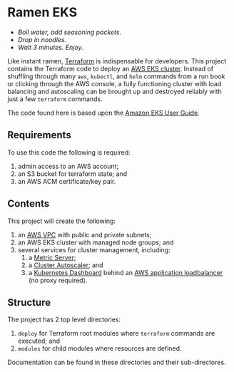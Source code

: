 # Ramen EKS

* *Boil water, add seasoning packets.*
* *Drop in noodles.*
* *Wait 3 minutes. Enjoy.*

Like instant ramen, [Terraform](https://www.terraform.io/) is indispensable for
developers. This project contains the Terraform code to deploy an
[AWS EKS cluster](https://aws.amazon.com/eks/). Instead of shuffling through
many `aws`, `kubectl`, and `helm` commands from a run book or clicking through
the AWS console, a fully functioning cluster with load balancing and
autoscaling can be brought up and destroyed reliably with just a few
`terraform` commands.

The code found here is based upon the
[Amazon EKS User Guide](https://docs.aws.amazon.com/eks/latest/userguide/index.html).

## Requirements

To use this code the following is required:
1. admin access to an AWS account;
2. an S3 bucket for terraform state; and
3. an AWS ACM certificate/key pair.

## Contents

This project will create the following:
1. an [AWS VPC](https://aws.amazon.com/vpc/) with public and private subnets;
2. an AWS EKS cluster with managed node groups; and
3. several services for cluster management, including:
   1. a [Metric Server](https://github.com/kubernetes-sigs/metrics-server);
   2. a [Cluster Autoscaler](https://github.com/kubernetes/autoscaler); and
   3. a [Kubernetes Dashboard](https://github.com/kubernetes/dashboard) behind
      an [AWS application loadbalancer](https://aws.amazon.com/elasticloadbalancing/application-load-balancer/)
      (no proxy required).

## Structure

The project has 2 top level directories:
1. `deploy` for Terraform root modules where `terraform` commands are executed;
   and
2. `modules` for child modules where resources are defined.

Documentation can be found in these directories and their sub-directores.
